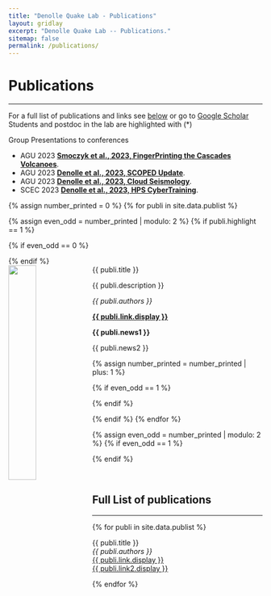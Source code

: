 ```yaml
---
title: "Denolle Quake Lab - Publications"
layout: gridlay
excerpt: "Denolle Quake Lab -- Publications."
sitemap: false
permalink: /publications/
---
```



# Publications
---
<!-- ## Group highlights -->

For a full list of publications and links see [below](#full-list-of-publications) or go to [Google Scholar](https://scholar.google.com/citations?user=GR8BOxsAAAAJ&hl=en)
Students and postdoc in the lab are highlighted with (*)

Group Presentations to conferences 
* AGU 2023 **[Smoczyk et al., 2023, FingerPrinting the Cascades Volcanoes](https://docs.google.com/presentation/d/1UWQBOy0hZhkFYCCskUeb0OuJrS-wzp4K/edit?usp=sharing&ouid=114363206559877755268&rtpof=true&sd=true)**.
* AGU 2023 **[Denolle et al., 2023, SCOPED Update](https://docs.google.com/presentation/d/1FMR0QH62oBuadAWXQ7ENPMEj7cuv9mORD41QSpwOlDs/edit?usp=sharing)**.
* AGU 2023 **[Denolle et al., 2023, Cloud Seismology](https://docs.google.com/presentation/d/1FMR0QH62oBuadAWXQ7ENPMEj7cuv9mORD41QSpwOlDs/edit?uhttps://docs.google.com/presentation/d/1ekEv4T8Oanuv0EpwWBotoCTsu_N4cXc3iR9pp1TcBL0/edit?usp=sharing)**.
* SCEC 2023 **[Denolle et al., 2023, HPS CyberTraining](https://docs.google.com/presentation/d/1VXIdf3ocESIfkYW4MZHCzZ9mOdw-_eGYMFfE27CINJ0/edit?usp=sharing)**.




{% assign number_printed = 0 %}
{% for publi in site.data.publist %}

{% assign even_odd = number_printed | modulo: 2 %}
{% if publi.highlight == 1 %}

{% if even_odd == 0 %}
<div class="row">
{% endif %}

<div class="col-sm-6 clearfix">
 <div class="well">
  <pubtit>{{ publi.title }}</pubtit>
  <img src="{{ site.url }}{{ site.baseurl }}/images/pubpic/{{ publi.image }}" class="img-responsive" width="33%" style="float: left" />
  <p>{{ publi.description }}</p>
  <p><em>{{ publi.authors }}</em></p>
  <p><strong><a href="{{ publi.link.url }}">{{ publi.link.display }}</a></strong></p>
  <p class="text-danger"><strong> {{ publi.news1 }}</strong></p>
  <p> {{ publi.news2 }}</p>
 </div>
</div>

{% assign number_printed = number_printed | plus: 1 %}

{% if even_odd == 1 %}
</div>
{% endif %}

{% endif %}
{% endfor %}

{% assign even_odd = number_printed | modulo: 2 %}
{% if even_odd == 1 %}
</div>
{% endif %}

<p> &nbsp; </p>


## Full List of publications
---
{% for publi in site.data.publist %}

  {{ publi.title }} <br />
  <em>{{ publi.authors }} </em><br /><a href="{{ publi.link.url }}">{{ publi.link.display }}</a><br /><a href="{{ publi.link2.url }}">{{ publi.link2.display }}</a>

{% endfor %}
